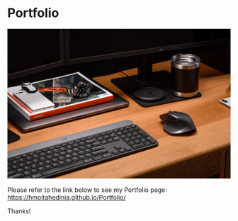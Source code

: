 # Portfolio

![Portfolio App Screenshot](/assets/images/desk.jpg)

Please refer to the link below to see my Portfolio page:<br>
https://hmojtahedinia.github.io/Portfolio/ <br>

Thanks!
